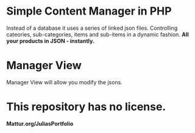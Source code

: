 # Simple Content Manager in PHP

Instead of a database it uses a series of linked json files. Controlling cateories, sub-categories, items and sub-items in a dynamic fashion. 
<b>All your products in JSON - instantly.</b>

# Manager View 
Manager View will allow you modify the jsons.

# This repository has no license. 
<b>Mattur.org/JuliasPortfolio</b>
